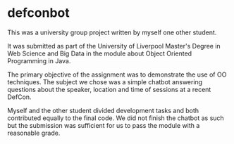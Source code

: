 # defconbot
This was a university group project written by myself one other student.

It was submitted as part of the University of Liverpool Master's Degree in Web Science and Big Data in the module about Object Oriented Programming in Java.

The primary objective of the assignment was to demonstrate the use of OO techniques. The subject we chose was a simple chatbot answering questions about the speaker, location and time of sessions at a recent DefCon.

Myself and the other student divided development tasks and both contributed equally to the final code. We did not finish the chatbot as such but the submission was sufficient for us to pass the module with a reasonable grade.
